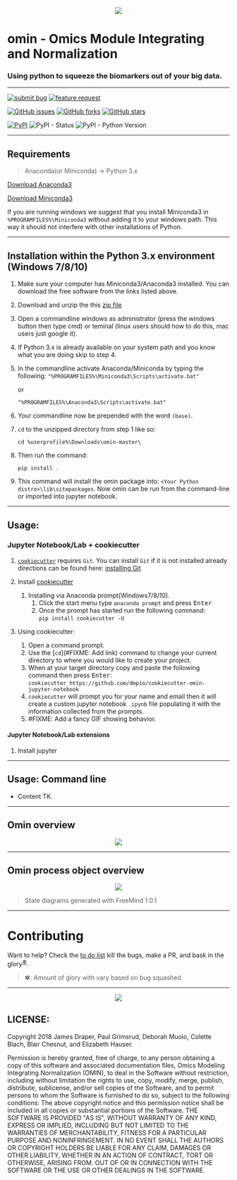 
<!-- ![logo](https://github.com/dmpio/omin/blob/master/images/omin_lil_horns_logo.png) -->


<p align="center">
  <img src="images/omin_lil_horns_logo_reworked_501px_194px.png" >
</p>

<!--
<center>![logo](images/omin_lil_horns_logo_reworked_501px_194px.png)</center>
-->

# omin - Omics Module Integrating and Normalization
### Using python to squeeze the biomarkers out of your big data.
---    

[![submit bug](https://img.shields.io/badge/project%20issues-submit%20bug-red.svg)](https://github.com/dmpio/omin/issues/new?template=issue_template.md&labels=BUG&title=BUG%20:)
[![feature request](https://img.shields.io/badge/project%20issues-submit%20feature%20request-blue.svg)](https://github.com/dmpio/omin/issues/new?template=feature_request.md&labels=FEATURE%20REQUEST&title=FEATURE%20REQUEST%20:)    

[![GitHub issues](https://img.shields.io/github/issues/dmpio/omin.svg)](https://github.com/dmpio/omin/issues)
[![GitHub forks](https://img.shields.io/github/forks/dmpio/omin.svg)](https://github.com/dmpio/omin/network)
[![GitHub stars](https://img.shields.io/github/stars/dmpio/omin.svg)](https://github.com/dmpio/omin/stargazers)

[![PyPI](https://img.shields.io/pypi/v/omin.svg)](https://pypi.org/project/omin/)
![PyPI - Status](https://img.shields.io/pypi/status/omin.svg)
![PyPI - Python Version](https://img.shields.io/pypi/pyversions/Django.svg)

---
## Requirements

> Anaconda(or Miniconda) -> Python 3.x

[Download Anaconda3](https://docs.anaconda.com/anaconda/install/)

[Download Miniconda3](https://conda.io/miniconda.html)

If you are running windows we suggest that you install Miniconda3 in `%PROGRAMFILES%\Miniconda3` without adding it to your windows path. This way it should not interfere with other installations of Python.

---

## Installation within the Python 3.x environment (Windows 7/8/10)
1. Make sure your computer has Miniconda3/Anaconda3 installed. You can download the free software from the links listed above.
1. Download and unzip the this [zip file](https://github.com/dmpio/omin/archive/master.zip)
1. Open a commandline windows as administrator (press the windows button then type cmd) or teminal (linux users should how to do this, mac users just google it).
1. If Python 3.x is already available on your system path and you know what you are doing skip to step 4.
1.  In the commandline activate Anaconda/Miniconda by typing the following:
    `"%PROGRAMFILES%\Miniconda3\Scripts\activate.bat"`

    or    

    `"%PROGRAMFILES%\Anaconda3\Scripts\activate.bat"`

1. Your commandline now be prepended with the word `(base)`.    
1. `cd` to the unzipped directory from step 1 like so:    

    `cd %userprofile%\Downloads\omin-master\`

1. Then run the command:    

    `pip install .`

1. This command will install the omin package into: `<Your Python distro>\lib\sitepackages`. Now omin can be run from the command-line or imported into jupyter notebook.

---

## Usage:

### Jupyter Notebook/Lab + cookiecutter

1. [`cookiecutter`]() requires `Git`. You can install `Git` if it is not installed already directions can be found here: [installing Git](https://git-scm.com/book/en/v2/Getting-Started-Installing-Git)

1. Install [cookiecutter](https://github.com/audreyr/cookiecutter)   
    1. Installing via Anaconda prompt(Windows7/8/10).    
        1. Click the start menu type `anaconda prompt` and press <kbd>Enter</kbd>
        2. Once the prompt has started run the following command:    
            `pip install cookiecutter -U`

1. Using cookiecutter:
    1. Open a command prompt.
    2. Use the [`cd`](#FIXME: Add link) command to change your current directory to where you would like to create your project.
    3. When at your target directory copy and paste the following command then press <kbd>Enter</kbd>:    
        `cookiecutter https://github.com/dmpio/cookiecutter-omin-jupyter-notebook`
    4. `cookiecutter` will prompt you for your name and email then it will create a custom jupyter notebook `.ipynb` file populating it with the information collected from the prompts.
    5. #FIXME: Add a fancy GIF showing behavior.


#### Jupyter Notebook/Lab extensions

1. Install jupyter


---

## Usage: Command line

- Content TK.

---
## Omin overview

<p align="center"><img src="/images/omin_state_diagram.svg" ></p>

---
## Omin process object overview

<p align="center">
  <img src="/images/omin_state_diagram_process_intstance.svg" >
</p>

> State diagrams generated with FreeMind 1.0.1

---
# Contributing

Want to help? Check the [to do list](TO_DO_LIST.md) kill the bugs, make a PR, and bask in the glory<sup>[&#10044;](#asterisk)</sup>.

> <a name="asterisk"> &#10044;</a>: Amount of glory with vary based on bug squashed.

---
<p align="center"><img src="images/duke_octocat_drawing_v1_.300px_292px.png"></p>

## LICENSE:
Copyright 2018 James Draper, Paul Grimsrud, Deborah Muoio, Colette Blach, Blair Chesnut, and Elizabeth Hauser.

Permission is hereby granted, free of charge, to any person obtaining a copy of
this software and associated documentation files, Omics Modeling Integrating
Normalization (OMIN), to deal in the Software without restriction, including
without limitation the rights to use, copy, modify, merge, publish, distribute,
sublicense, and/or sell copies of the Software, and to permit persons to whom
the Software is furnished to do so, subject to the following conditions:
The above copyright notice and this permission notice shall be included in all
copies or substantial portions of the Software.
THE SOFTWARE IS PROVIDED "AS IS", WITHOUT WARRANTY OF ANY KIND, EXPRESS OR
IMPLIED, INCLUDING BUT NOT LIMITED TO THE WARRANTIES OF MERCHANTABILITY,
FITNESS FOR A PARTICULAR PURPOSE AND NONINFRINGEMENT. IN NO EVENT SHALL
THE AUTHORS OR COPYRIGHT HOLDERS BE LIABLE FOR ANY CLAIM, DAMAGES OR OTHER
LIABILITY, WHETHER IN AN ACTION OF CONTRACT, TORT OR OTHERWISE, ARISING FROM.
OUT OF OR IN CONNECTION WITH THE SOFTWARE OR THE USE OR OTHER DEALINGS IN THE
SOFTWARE.
